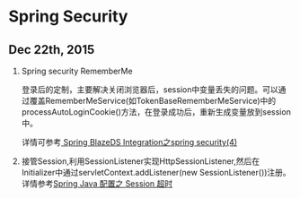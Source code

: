 # Spring Security

## Dec 22th, 2015

1. Spring security RememberMe 

    登录后的定制，主要解决关闭浏览器后，session中变量丢失的问题。可以通过覆盖RememberMeService(如TokenBaseRememberMeService)中的processAutoLoginCookie()方法，在登录成功后，重新生成变量放到session中。 
    
    详情可参考[ Spring BlazeDS Integration之spring security(4)](http://blog.csdn.net/miqi770/article/details/44057969)
    
2.  接管Session,利用SessionListener实现HttpSessionListener,然后在Initializer中通过servletContext.addListener(new SessionListener())注册。详情参考[Spring Java 配置之 Session 超时 ](http://www.oschina.net/translate/spring-java-configuration-session-timeout)

